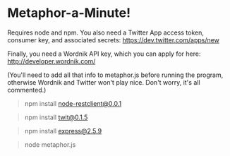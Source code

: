 Metaphor-a-Minute!
==========

Requires node and npm. You also need a Twitter App access token, consumer key, and associated secrets: https://dev.twitter.com/apps/new

Finally, you need a Wordnik API key, which you can apply for here: http://developer.wordnik.com/

(You'll need to add all that info to metaphor.js before running the program, otherwise Wordnik and Twitter won't play nice. Don't worry, it's all commented.)

> npm install node-restclient@0.0.1

> npm install twit@0.1.5

> npm install express@2.5.9

> node metaphor.js
